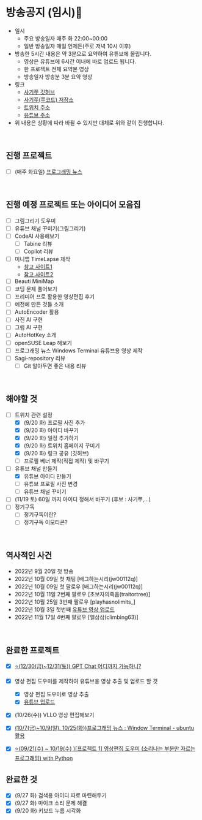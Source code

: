 # 방송공지 (임시)🐊

- 일시
  - 주요 방송일자 매주 화 22:00~00:00
  - 일반 방송일자 매일 언제든(주로 저녁 10시 이후)
- 방송한 5시간 내용은 약 3분으로 요약하여 유튜브에 올립니다.
  - 영상은 유튜브에 6시간 이내에 바로 업로드 됩니다.
  - 한 프로젝트 전체 요약본 영상
  - 방송일자 방송분 3분 요약 영상
- 링크
  - [사기쭈 깃허브](https://github.com/SAgiKPJH)
  - [사기쭈(쭈코드) 저장소](https://github.com/SAgiKPJH/SAGI_JJU-JJUCODE-)
  - [트위치 주소](https://www.twitch.tv/juhyung1021/about)
  - [유튜브 주소](https://www.youtube.com/channel/UCgjLsHt7hCXShJJq7KVbD-Q)
- 위 내용은 상황에 따라 바뀔 수 있지만 대체로 위와 같이 진행합니다.

<br>

## 진행 프로젝트

- [ ] (매주 화요일) [프로그래밍 뉴스](https://github.com/SAgiKPJH/SAGI_JJU-JJUCODE-/tree/main/News)

<br>

## 진행 예정 프로젝트 또는 아이디어 모음집

- [ ] 그림그리기 도우미
- [ ] 유튜브 채널 꾸미기(그림그리기)
- [ ] CodeAI 사용해보기
  - [ ] Tabine 리뷰
  - [ ] Copilot 리뷰
- [ ] 미니맵 TimeLapse 제작
  - [참고 사이트1](https://github.com/BenRogersWPG/VSCode-Transparent-Minimap)
  - [참고 사이트2](https://github.com/Gerrnperl/outline-map)
- [ ] Beauti MiniMap
- [ ] 코딩 문제 풀어보기
- [ ] 프리미어 프로 활용한 영상편집 후기
- [ ] 예전에 만든 것들 소개
- [ ] AutoEncoder 활용
- [ ] 사진 AI 구현
- [ ] 그림 AI 구현
- [ ] AutoHotKey 소개
- [ ] openSUSE Leap 해보기
- [ ] 프로그래밍 뉴스 Windows Terminal 유튜브용 영상 제작
- [ ] Sagi-repository 리뷰
  - [ ] Git 알아두면 좋은 내용 리뷰

<br>

## 해야할 것

- [ ] 트위치 관련 설정
  - [x] (9/20 화) 프로필 사진 추가
  - [x] (9/20 화) 아이디 바꾸기
  - [x] (9/20 화) 일정 추가하기
  - [x] (9/20 화) 트위치 홈페이지 꾸미기
  - [x] (9/20 화) 링크 공유 (깃허브)
  - [ ] 프로필 베너 제작(직접 제작) 및 바꾸기
- [ ] 유튜브 채널 만들기
  - [x] 유튜브 아이디 만들기
  - [ ] 유튜브 프로필 사진 변경
  - [ ] 유튜브 채널 꾸미기
- [ ] (11/19 토) 60일 까지 아이디 정해서 바꾸기 (후보 : 사기쭈,...)
- [ ] 정기구독
  - [ ] 정기구독이란?
  - [ ] 정기구독 이모티콘?

<br>

## 역사적인 사건

- 2022년 9월 20일 첫 방송
- 2022년 10월 09일 첫 채팅 [배그하는시리(jw00112q)]
- 2022년 10월 09일 첫 팔로우 [배그하는시리(jw00112q)]
- 2022년 10월 11일 2번째 팔로우 [초보자의죽음(traitortree)]
- 2022년 10월 25일 3번째 팔로우 [playhasnolimits_]
- 2022년 10월 3일 첫번째 [유튜브 영상 업로드](https://www.youtube.com/watch?v=SuNGFuhZz70)
- 2022년 11월 17일 4번째 팔로우 [엘삼삼(climbing63)]

<br>

## 완료한 프로젝트

- [x] [⭐(12/30(금)~12/31(토)) GPT Chat 어디까지 가능하니?](https://github.com/SAgiKPJH/SAGI_JJU-JJUCODE-/blob/main/News/2022/GPT%20Chat%20%EC%96%B4%EB%94%94%EA%B9%8C%EC%A7%80%20%EA%B0%80%EB%8A%A5%ED%95%98%EB%8B%88.md)
- [x] 영상 편집 도우미를 제작하여 유튜브용 영상 추출 및 업로드 할 것
  - [x] 영상 편집 도우미로 영상 추출
  - [x] [유튜브 업로드](https://www.youtube.com/watch?v=SuNGFuhZz70)
- [x] (10/26(수)) VLLO 영상 편집해보기
- [x] [(10/7(금)~10/9(일), 10/25(화))프로그래밍 뉴스 : Window Terminal - ubuntu 활용](https://github.com/SAgiKPJH/SAGI_JJU-JJUCODE-/blob/main/News/2022/Windows%20Terminal.md)
- [x] [⭐(09/21(수) ~ 10/19(수) )[프로젝트 1] 영상편집 도우미 (소리나는 부분만 자르는 프로그래밍) with Python](https://github.com/SAgiKPJH/SAGI_JJU-JJUCODE-/tree/main/Project/01%20%EC%98%81%EC%83%81%ED%8E%B8%EC%A7%91%20%EB%8F%84%EC%9A%B0%EB%AF%B8%20in%20python)


## 완료한 것
- [x] (9/27 화) 검색용 아이디 따로 마련해두기
- [x] (9/27 화) 마이크 소리 문제 해결
- [x] (9/20 화) 키보드 누름 시각화
